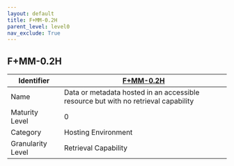 ```yaml
---
layout: default
title: F+MM-0.2H
parent_level: level0
nav_exclude: True
---
```


## F+MM-0.2H

| Identifier | [F+MM-0.2H](https://github.com/FAIRplus/Data-Maturity/edit/v0.3/docs/_indicators/2.F+MM-0.2H.md) |
| --------- | ----------|
| Name | Data or metadata hosted in an accessible resource but with no retrieval capability |
| Maturity Level | 0 |
| Category | Hosting Environment |
| Granularity Level | Retrieval Capability |
